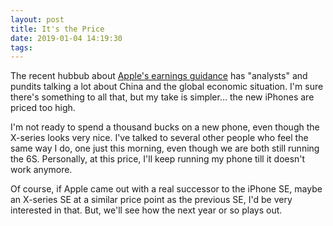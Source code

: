 ```yaml
---
layout: post
title: It's the Price
date: 2019-01-04 14:19:30
tags: 
---
```


The recent hubbub about [Apple's earnings guidance][1] has "analysts" and pundits talking a lot about China and the global economic situation. I'm sure there's something to all that, but my take is simpler… the new iPhones are priced too high.

I'm not ready to spend a thousand bucks on a new phone, even though the X-series looks very nice. I've talked to several other people who feel the same way I do, one just this morning, even though we are both still running the 6S. Personally, at this price, I'll keep running my phone till it doesn't work anymore.

Of course, if Apple came out with a real successor to the iPhone SE, maybe an X-series SE at a similar price point as the previous SE, I'd be very interested in that. But, we'll see how the next year or so plays out. 


[1]: https://daringfireball.net/2019/01/apples_terrible_no_good_very_bad_earnings_warning